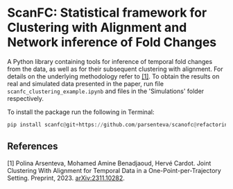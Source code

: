 # ScanFC: Statistical framework for Clustering with Alignment and Network inference of Fold Changes
A Python library containing tools for inference of temporal fold changes from the data, as well as for their subsequent clustering with alignment. For details on the underlying methodology refer to [[1]](#1). To obtain the results on real and simulated data presented in the paper, run file ```scanfc_clustering_example.ipynb``` and files in the 'Simulations' folder respectively.

To install the package run the following in Terminal:
```python
pip install scanfc@git+https://github.com/parsenteva/scanofc@refactoring
```

## References

<a id="1">[1]</a> 
Polina Arsenteva, Mohamed Amine Benadjaoud, Hervé Cardot. Joint Clustering With Alignment for Temporal Data in a One-Point-per-Trajectory Setting. Preprint, 2023. [arXiv:2311.10282](https://www.arxiv.org/abs/2311.10282).
